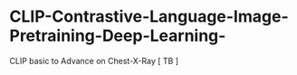 # CLIP-Contrastive-Language-Image-Pretraining-Deep-Learning-
CLIP basic to Advance on Chest-X-Ray [ TB ]
